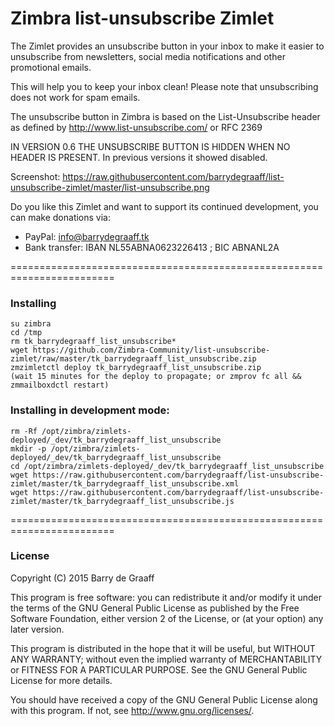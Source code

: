 Zimbra list-unsubscribe Zimlet
==========

The Zimlet provides an unsubscribe button in your inbox to make it easier to unsubscribe from newsletters, social media notifications and other promotional emails.

This will help you to keep your inbox clean! Please note that unsubscribing does not work for spam emails.

The unsubscribe button in Zimbra is based on the List-Unsubscribe header as defined by http://www.list-unsubscribe.com/ or RFC 2369

IN VERSION 0.6 THE UNSUBSCRIBE BUTTON IS HIDDEN WHEN NO HEADER IS PRESENT. In previous versions it showed disabled.

Screenshot: https://raw.githubusercontent.com/barrydegraaff/list-unsubscribe-zimlet/master/list-unsubscribe.png

Do you like this Zimlet and want to support its continued development, you can make donations via:
- PayPal: info@barrydegraaff.tk
- Bank transfer: IBAN NL55ABNA0623226413 ; BIC ABNANL2A

========================================================================

### Installing

    su zimbra
    cd /tmp
    rm tk_barrydegraaff_list_unsubscribe*
    wget https://github.com/Zimbra-Community/list-unsubscribe-zimlet/raw/master/tk_barrydegraaff_list_unsubscribe.zip
    zmzimletctl deploy tk_barrydegraaff_list_unsubscribe.zip
    (wait 15 minutes for the deploy to propagate; or zmprov fc all && zmmailboxdctl restart)

### Installing in development mode:

    rm -Rf /opt/zimbra/zimlets-deployed/_dev/tk_barrydegraaff_list_unsubscribe
    mkdir -p /opt/zimbra/zimlets-deployed/_dev/tk_barrydegraaff_list_unsubscribe
    cd /opt/zimbra/zimlets-deployed/_dev/tk_barrydegraaff_list_unsubscribe
    wget https://raw.githubusercontent.com/barrydegraaff/list-unsubscribe-zimlet/master/tk_barrydegraaff_list_unsubscribe.xml
    wget https://raw.githubusercontent.com/barrydegraaff/list-unsubscribe-zimlet/master/tk_barrydegraaff_list_unsubscribe.js


========================================================================

### License

Copyright (C) 2015  Barry de Graaff

This program is free software: you can redistribute it and/or modify
it under the terms of the GNU General Public License as published by
the Free Software Foundation, either version 2 of the License, or
(at your option) any later version.

This program is distributed in the hope that it will be useful,
but WITHOUT ANY WARRANTY; without even the implied warranty of
MERCHANTABILITY or FITNESS FOR A PARTICULAR PURPOSE.  See the
GNU General Public License for more details.

You should have received a copy of the GNU General Public License
along with this program.  If not, see http://www.gnu.org/licenses/.
